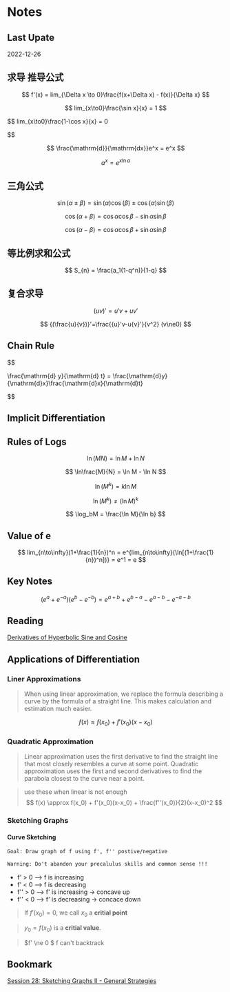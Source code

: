 # Notes

## Last Upate

2022-12-26

## 求导 推导公式

$$
f'(x) = lim_{\Delta x \to 0}\frac{f(x+\Delta x) - f(x)}{\Delta x}
$$

$$
lim_{x\to0}\frac{\sin x}{x} = 1
$$

$$
lim_{x\to0}\frac{1-\cos x}{x} = 0

$$

$$
\frac{\mathrm{d}}{\mathrm{dx}}e^x = e^x
$$

$$
a^x = e^{x\ln a}
$$

## 三角公式

$$
\sin(\alpha\pm\beta) = \sin(\alpha)\cos(\beta)\pm\cos(\alpha)\sin(\beta)
$$

$$
\cos(\alpha+\beta) = \cos\alpha\cos\beta-\sin\alpha\sin\beta
$$

$$
\cos(\alpha-\beta) = \cos\alpha\cos\beta+\sin\alpha\sin\beta
$$

## 等比例求和公式

$$
S_{n} = \frac{a_1(1-q^n)}{1-q}
$$

## 复合求导

$$
{(uv)}' = {u}'v+u{v}'
$$

$$
{(\frac{u}{v})}'=\frac{{u}'v-u{v}'}{v^2} (v\ne0)
$$

## Chain Rule

$$

\frac{\mathrm{d} y}{\mathrm{d} t} = \frac{\mathrm{d}y}{\mathrm{d}x}\frac{\mathrm{d}x}{\mathrm{d}t}

$$

## Implicit Differentiation

## Rules of Logs

$$
\ln(MN) = \ln M + \ln N
$$

$$
\ln\frac{M}{N} = \ln M - \ln N
$$

$$
\ln(M^k) = k\ln M
$$

$$
\ln(M^k) \ne (\ln M)^k
$$

$$
\log_bM = \frac{\ln M}{\ln b}
$$

## Value of e

$$
lim_{n\to\infty}(1+\frac{1}{n})^n = e^{lim_{n\to\infty}(\ln[(1+\frac{1}{n})^n])} = e^1 = e
$$

## Key Notes

$$
(e^{a} + e^{-a})(e^{b}-e^{-b})=e^{a+b}+e^{b-a}-e^{a-b}-e^{-a-b}
$$

## Reading

[Derivatives of Hyperbolic Sine and Cosine](./doc/Derivatives_of_Hyperbolic_Sine_and_Cosine.pdf)

## Applications of Differentiation

### Liner Approximations

> When using linear approximation, we replace the formula describing a curve by the formula of a straight line. This makes calculation and estimation much easier.

$$
f(x) \approx f(x_0) + f'(x_0)(x-x_0)
$$

### Quadratic Approximation

>Linear approximation uses the first derivative to find the straight line that most closely resembles a curve at some point. Quadratic approximation uses the first and second derivatives to find the parabola closest to the curve near a point.

> use these when linear is not enough
$$
f(x) \approx  f(x_0) + f'(x_0)(x-x_0) + \frac{f''(x_0)}{2}(x-x_0)^2
$$

### Sketching Graphs

#### Curve Sketching

```txt
Goal: Draw graph of f using f', f'' postive/negative
```

```txt
Warning: Do't abandon your precalulus skills and common sense !!!
```

- f' > 0 --> f is increasing
- f' < 0 --> f is decreasing
- f'' > 0  --> f' is increasing -> concave up
- f'' < 0  --> f' is decreasing -> concace down

> If $f'(x_0) = 0$, we call $x_0$ a **critial point**

> $y_0 = f(x_0)$ is a **critial value**.

> $f' \ne 0 $ f can't backtrack

## Bookmark

[Session 28: Sketching Graphs II - General Strategies](https://ocw.mit.edu/courses/18-01sc-single-variable-calculus-fall-2010/pages/unit-2-applications-of-differentiation/part-a-approximation-and-curve-sketching/session-28-sketching-graphs-ii-general-strategies/)
